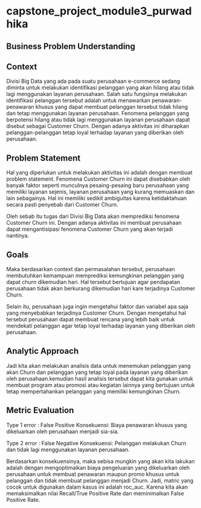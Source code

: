 # capstone_project_module3_purwadhika
## Business Problem Understanding
## Context
Divisi Big Data yang ada pada suatu perusahaan e-commerce sedang diminta untuk melakukan identifikasi pelanggan yang akan hilang atau tidak lagi menggunakan layanan perusahaan. Salah satu fungsinya melakukan identifikasi pelanggan tersebut adalah untuk menawarkan penawaran-penawaran khusus yang dapat membuat pelanggan tersebut tidak hilang dan tetap menggunakan layanan perusahaan. Fenomena pelanggan yang berpotensi hilang atau tidak lagi menggunakan layanan perusahaan dapat disebut sebagai Customer Churn. Dengan adanya aktivitas ini diharapkan pelanggan-pelanggan tetap loyal terhadap layanan yang diberikan oleh perusahaan.

## Problem Statement
Hal yang diperlukan untuk melakukan aktivitas ini adalah dengan membuat problem statement. Fenomena Customer Churn ini dapat disebabkan oleh banyak faktor seperti munculnya pesaing-pesaing baru perusahaan yang memiliki layanan sejenis, layanan perusahaan yang kurang memuaskan dan lain sebagainya. Hal ini memiliki sedikit ambiguitas karena ketidaktahuan secara pasti penyebab dari Customer Churn.

Oleh sebab itu tugas dari Divisi Big Data akan memprediksi fenomena Customer Churn ini. Dengan adanya aktivitas ini membuat perusahaan dapat mengantisipasi fenomena Customer Churn yang akan terjadi nantinya.

## Goals
Maka berdasarkan context dan permasalahan tersebut, perusahaan membutuhkan kemampuan memprediksi kemungkinan pelanggan yang dapat churn dikemudian hari. Hal tersebut bertujuan agar pendapatan perusahaan tidak akan berkurang dikemudian hari kare terjadinya Customer Churn.

Selain itu, perusahaan juga ingin mengetahui faktor dan variabel apa saja yang menyebabkan terjadinya Customer Churn. Dengan mengetahui hal tersebut perusahaan dapat membuat rencana yang lebih baik untuk mendekati pelanggan agar tetap loyal terhadap layanan yang diberikan oleh perusahaan.

## Analytic Approach
Jadi kita akan melakukan analisis data untuk menemukan pelanggan yang akan Churn dan pelanggan yang tetap loyal pada layanan yang diberikan oleh perusahaan.kemudian hasil analisis tersebut dapat kita gunakan untuk membuat program atau promosi atau kegiatan lainnya yang bertujuan untuk tetap mempertahankan pelanggan yang memiliki kemungkinan Churn.

## Metric Evaluation
Type 1 error : False Positive
Konsekuensi: Biaya penawaran khusus yang dikeluarkan oleh perusahaan menjadi sia-sia.

Type 2 error : False Negative
Konsekuensi: Pelanggan melakukan Churn dan tidak lagi menggunakan layanan perusahaan.

Berdasarkan konsekuensinya, maka sebisa mungkin yang akan kita lakukan adalah dengan mengoptimalkan biaya pengeluaran yang dikeluarkan oleh perusahaan untuk membuat penawaran maupun promo khusus untuk pelanggan dan tidak membuat pelanggan menjadi Churn.
Jadi, matric yang cocok untuk digunakan dalam kasus ini adalah roc_auc. Karena kita akan memaksimalkan nilai Recall/True Positive Rate dan meminimalkan False Positive Rate.
